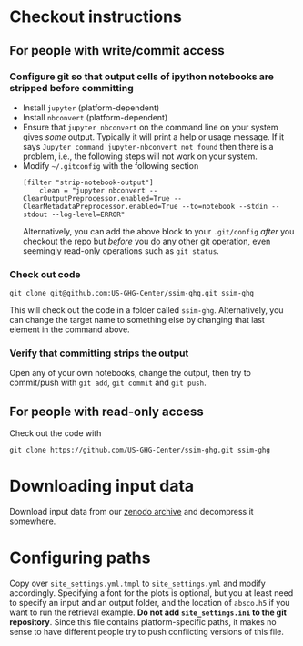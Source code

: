 # Checkout instructions
## For people with write/commit access
### Configure git so that output cells of ipython notebooks are stripped before committing
* Install `jupyter` (platform-dependent)
* Install `nbconvert` (platform-dependent)
* Ensure that `jupyter nbconvert` on the command line on your system gives _some_ output. Typically it will print a help or usage message. If it says `Jupyter command jupyter-nbconvert not found` then there is a problem, i.e., the following steps will not work on your system.
* Modify `~/.gitconfig` with the following section
  ```
  [filter "strip-notebook-output"]
      clean = "jupyter nbconvert --ClearOutputPreprocessor.enabled=True --ClearMetadataPreprocessor.enabled=True --to=notebook --stdin --stdout --log-level=ERROR"
  ```
  Alternatively, you can add the above block to your `.git/config` _after_ you checkout the repo but _before_ you do any other git operation, even seemingly read-only operations such as `git status`.

### Check out code
```
git clone git@github.com:US-GHG-Center/ssim-ghg.git ssim-ghg
```
This will check out the code in a folder called `ssim-ghg`. Alternatively, you can change the target name to something else by changing that last element in the command above.

### Verify that committing strips the output
Open any of your own notebooks, change the output, then try to commit/push with `git add`, `git commit` and `git push`.

## For people with read-only access

Check out the code with
```
git clone https://github.com/US-GHG-Center/ssim-ghg.git ssim-ghg
```

# Downloading input data

Download input data from our [zenodo archive](https://zenodo.org/records/14291547) and decompress it somewhere.

# Configuring paths
Copy over `site_settings.yml.tmpl` to `site_settings.yml` and modify accordingly. Specifying a font for the plots is optional, but you at least need to specify an input and an output folder, and the location of `absco.h5` if you want to run the retrieval example. __Do not add `site_settings.ini` to the git repository__. Since this file contains platform-specific paths, it makes no sense to have different people try to push conflicting versions of this file.